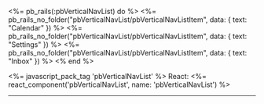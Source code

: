 
<%= pb_rails(:pbVerticalNavList) do %>
  <%= pb_rails_no_folder("pbVerticalNavList/pbVerticalNavListItem", data: { text: "Calendar" }) %>
  <%= pb_rails_no_folder("pbVerticalNavList/pbVerticalNavListItem", data: { text: "Settings" }) %>
  <%= pb_rails_no_folder("pbVerticalNavList/pbVerticalNavListItem", data: { text: "Inbox" }) %>
<% end %>

<%= javascript_pack_tag 'pbVerticalNavList' %>
React: <%= react_component('pbVerticalNavList', name: 'pbVerticalNavList') %>

<hr>
